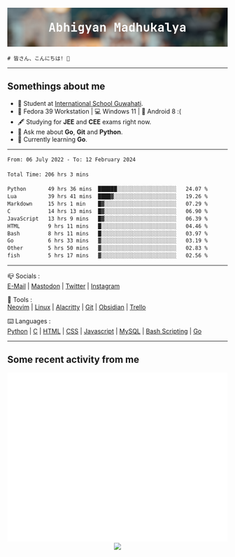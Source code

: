![header](./header.png)
```
# 皆さん、こんにちは! 👋
```
---

## Somethings about me
- 📕 Student at [International School Guwahati](https://internationalschoolguwahati.com/).
- 🐧 Fedora 39 Workstation | 💻 Windows 11 | 🤖 Android 8 :(
- 🖋️ Studying for **JEE** and **CEE** exams right now.
- 💬 Ask me about **Go**, **Git** and **Python**.
- 🔭 Currently learning **Go**.

---

<!--START_SECTION:waka-->

```txt
From: 06 July 2022 - To: 12 February 2024

Total Time: 206 hrs 3 mins

Python       49 hrs 36 mins  ██████░░░░░░░░░░░░░░░░░░░   24.07 %
Lua          39 hrs 41 mins  ████▓░░░░░░░░░░░░░░░░░░░░   19.26 %
Markdown     15 hrs 1 min    █▓░░░░░░░░░░░░░░░░░░░░░░░   07.29 %
C            14 hrs 13 mins  █▓░░░░░░░░░░░░░░░░░░░░░░░   06.90 %
JavaScript   13 hrs 9 mins   █▓░░░░░░░░░░░░░░░░░░░░░░░   06.39 %
HTML         9 hrs 11 mins   █░░░░░░░░░░░░░░░░░░░░░░░░   04.46 %
Bash         8 hrs 11 mins   █░░░░░░░░░░░░░░░░░░░░░░░░   03.97 %
Go           6 hrs 33 mins   ▓░░░░░░░░░░░░░░░░░░░░░░░░   03.19 %
Other        5 hrs 50 mins   ▓░░░░░░░░░░░░░░░░░░░░░░░░   02.83 %
fish         5 hrs 17 mins   ▓░░░░░░░░░░░░░░░░░░░░░░░░   02.56 %
```

<!--END_SECTION:waka-->

---

📪 Socials :<br>
[E-Mail](mailto:abhigyanmadhukalya@skiff.com) | [Mastodon](https://mstdn.social/@abhigyanmadhukalya) | [Twitter](https://twitter.com/abhimadhukalya) | [Instagram](https://www.instagram.com/abhigyan.madhukalya/)

🧰 Tools :<br>
[Neovim](https://neovim.oi) | [Linux](https://fedoraproject.org/) | [Alacritty](https://alacritty.org/) | [Git](https://git-scm.com/) | [Obsidian](https://obsidian.md) | [Trello](https://trello.com)

⌨️ Languages :<br>
[Python](https://python.org) | [C](https://www.iso.org/standard/74528.html) | [HTML](https://html.spec.whatwg.org/) | [CSS](https://www.w3.org/Style/CSS/Overview.en.html) | [Javascript](https://developer.mozilla.org/en-US/docs/Web/javascript) | [MySQL](https://www.mysql.com/) | [Bash Scripting](https://www.gnu.org/software/bash/) | [Go](https://go.dev)

---

## Some recent activity from me
<p align="center">
  <img src="./github-metrics.svg" />
  <img src="https://github-profile-summary-cards.vercel.app/api/cards/profile-details?username=abhigyanmadhukalya&theme=github_dark" />
</p>

